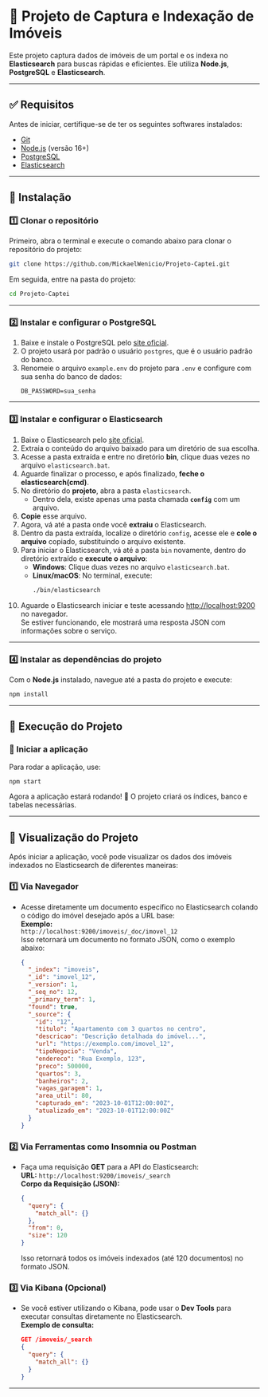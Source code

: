 # 📌 Projeto de Captura e Indexação de Imóveis  

Este projeto captura dados de imóveis de um portal e os indexa no **Elasticsearch** para buscas rápidas e eficientes. Ele utiliza **Node.js**, **PostgreSQL** e **Elasticsearch**.  

---  

## ✅ Requisitos  

Antes de iniciar, certifique-se de ter os seguintes softwares instalados:  

- [Git](https://git-scm.com/downloads/win)  
- [Node.js](https://nodejs.org/) (versão 16+)  
- [PostgreSQL](https://www.enterprisedb.com/downloads/postgres-postgresql-downloads)  
- [Elasticsearch](https://www.elastic.co/downloads/elasticsearch)    

---  

## 📌 Instalação  

### 1️⃣ Clonar o repositório  
Primeiro, abra o terminal e execute o comando abaixo para clonar o repositório do projeto:  
```sh
git clone https://github.com/MickaelWenicio/Projeto-Captei.git
```
Em seguida, entre na pasta do projeto:  
```sh
cd Projeto-Captei
```

---  

### 2️⃣ Instalar e configurar o **PostgreSQL**  
1. Baixe e instale o PostgreSQL pelo [site oficial](https://www.enterprisedb.com/downloads/postgres-postgresql-downloads).  
2. O projeto usará por padrão o usuário `postgres`, que é o usuário padrão do banco.  
3. Renomeie o arquivo `example.env` do projeto para `.env` e configure com sua senha do banco de dados:  
   ```env
   DB_PASSWORD=sua_senha
   ```  

---  

### 3️⃣ Instalar e configurar o **Elasticsearch**  
1. Baixe o Elasticsearch pelo [site oficial](https://www.elastic.co/downloads/elasticsearch).  
2. Extraia o conteúdo do arquivo baixado para um diretório de sua escolha.  
3. Acesse a pasta extraída e entre no diretório **bin**, clique duas vezes no arquivo `elasticsearch.bat`.  
4. Aguarde finalizar o processo, e após finalizado, **feche o elasticsearch(cmd)**.  
5. No diretório do **projeto**, abra a pasta `elasticsearch`.    
   - Dentro dela, existe apenas uma pasta chamada **`config`** com um arquivo.  
6. **Copie** esse arquivo.  
7. Agora, vá até a pasta onde você **extraiu** o Elasticsearch.  
8. Dentro da pasta extraída, localize o diretório `config`, acesse ele e **cole o arquivo** copiado, substituindo o arquivo existente.  
9. Para iniciar o Elasticsearch, vá até a pasta `bin` novamente, dentro do diretório extraído e **execute o arquivo**:  
   - **Windows**: Clique duas vezes no arquivo `elasticsearch.bat`.  
   - **Linux/macOS**: No terminal, execute:  
     ```sh
     ./bin/elasticsearch
     ```  
10. Aguarde o Elasticsearch iniciar e teste acessando [http://localhost:9200](http://localhost:9200) no navegador.  
    Se estiver funcionando, ele mostrará uma resposta JSON com informações sobre o serviço.  

---  

### 4️⃣ Instalar as dependências do projeto  
Com o **Node.js** instalado, navegue até a pasta do projeto e execute:  
```sh
npm install
```  

---  

## 🚀 Execução do Projeto  

### 🔹 Iniciar a aplicação  
Para rodar a aplicação, use:  
```sh
npm start
```  
Agora a aplicação estará rodando! 🎉 O projeto criará os índices, banco e tabelas necessárias.  

---  

## 👀 Visualização do Projeto  

Após iniciar a aplicação, você pode visualizar os dados dos imóveis indexados no Elasticsearch de diferentes maneiras:  

### 1️⃣ Via Navegador  
- Acesse diretamente um documento específico no Elasticsearch colando o código do imóvel desejado após a URL base:  
  **Exemplo:**  
  `http://localhost:9200/imoveis/_doc/imovel_12`  
  Isso retornará um documento no formato JSON, como o exemplo abaixo:  
  ```json
  {
    "_index": "imoveis",
    "_id": "imovel_12",
    "_version": 1,
    "_seq_no": 12,
    "_primary_term": 1,
    "found": true,
    "_source": {
      "id": "12",
      "titulo": "Apartamento com 3 quartos no centro",
      "descricao": "Descrição detalhada do imóvel...",
      "url": "https://exemplo.com/imovel_12",
      "tipoNegocio": "Venda",
      "endereco": "Rua Exemplo, 123",
      "preco": 500000,
      "quartos": 3,
      "banheiros": 2,
      "vagas_garagem": 1,
      "area_util": 80,
      "capturado_em": "2023-10-01T12:00:00Z",
      "atualizado_em": "2023-10-01T12:00:00Z"
    }
  }
  ```  

### 2️⃣ Via Ferramentas como **Insomnia** ou **Postman**  
- Faça uma requisição **GET** para a API do Elasticsearch:  
  **URL:** `http://localhost:9200/imoveis/_search`  
  **Corpo da Requisição (JSON):**  
  ```json
  {
    "query": {
      "match_all": {}
    },
    "from": 0,
    "size": 120
  }
  ```  
  Isso retornará todos os imóveis indexados (até 120 documentos) no formato JSON.  

### 3️⃣ Via **Kibana** (Opcional)  
- Se você estiver utilizando o Kibana, pode usar o **Dev Tools** para executar consultas diretamente no Elasticsearch.  
  **Exemplo de consulta:**  
  ```json
  GET /imoveis/_search
  {
    "query": {
      "match_all": {}
    }
  }
  ```  

---  
